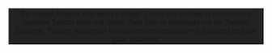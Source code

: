 <link rel="stylesheet" type="text/css" href="css/style.css">
<table class="darkTable">

<tbody>   
   <div style="background-color:#232323; border:2px outset #383838; display: inline-block; padding-right: 10px; padding-left: 10px">
      <center><strong>Seriously. Why is this even a thing? There are oodles of much more capable Twitch bots out there. Feel free to message me on Twitch, Discord, Twitter, wherever for my recommendation of the best one for your channel.</strong></center>
   </div>
</tbody>
